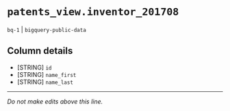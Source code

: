 # `patents_view.inventor_201708`
`bq-1` | `bigquery-public-data`

## Column details
* [STRING]    `id`
* [STRING]    `name_first`
* [STRING]    `name_last`

-------------------------------------------------------------------------------
*Do not make edits above this line.*
